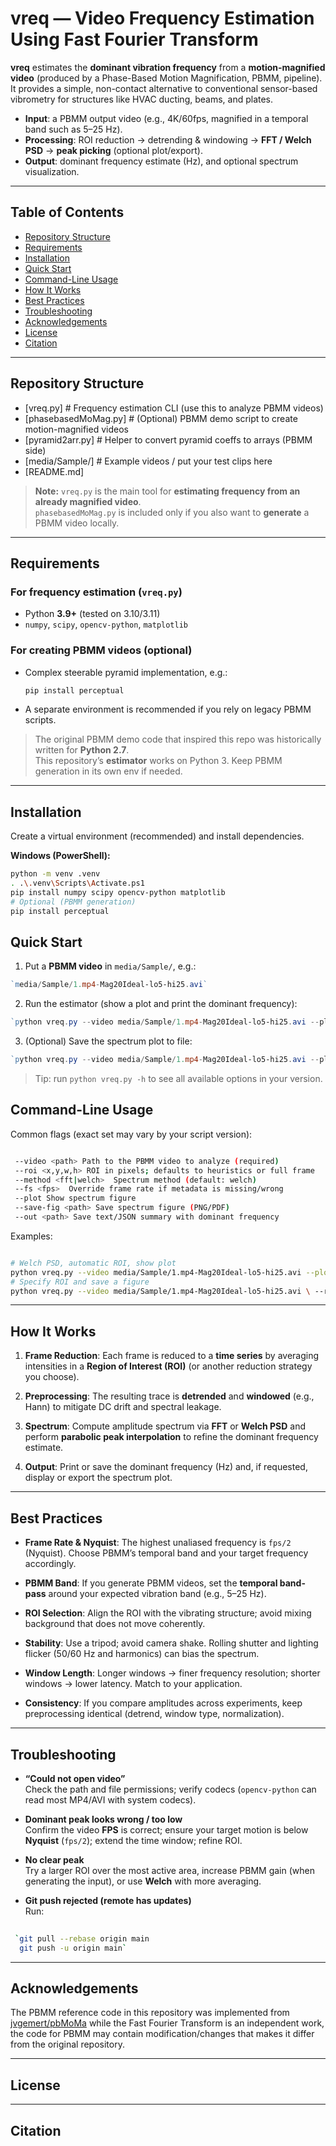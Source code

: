 
# vreq — Video Frequency Estimation Using Fast Fourier Transform

**vreq** estimates the **dominant vibration frequency** from a **motion-magnified video** (produced by a Phase-Based Motion Magnification, PBMM, pipeline).  
It provides a simple, non-contact alternative to conventional sensor-based vibrometry for structures like HVAC ducting, beams, and plates.

- **Input**: a PBMM output video (e.g., 4K/60fps, magnified in a temporal band such as 5–25 Hz).  
- **Processing**: ROI reduction → detrending & windowing → **FFT / Welch PSD** → **peak picking** (optional plot/export).  
- **Output**: dominant frequency estimate (Hz), and optional spectrum visualization.

---

## Table of Contents
- [Repository Structure](#repository-structure)
- [Requirements](#requirements)
- [Installation](#installation)
- [Quick Start](#quick-start)
- [Command-Line Usage](#command-line-usage)
- [How It Works](#how-it-works)
- [Best Practices](#best-practices)
- [Troubleshooting](#troubleshooting)
- [Acknowledgements](#acknowledgements)
- [License](#license)
- [Citation](#citation)

---

## Repository Structure

- [vreq.py] # Frequency estimation CLI (use this to analyze PBMM videos)     
- [phasebasedMoMag.py] # (Optional) PBMM demo script to create    motion-magnified videos   
- [pyramid2arr.py] # Helper to convert pyramid    coeffs to arrays (PBMM side)   
- [media/Sample/] # Example videos / put your test clips here
- [README.md]

> **Note:** `vreq.py` is the main tool for **estimating frequency from an already magnified video**.  
> `phasebasedMoMag.py` is included only if you also want to **generate** a PBMM video locally.

---

## Requirements

### For frequency estimation (`vreq.py`)
- Python **3.9+** (tested on 3.10/3.11)
- `numpy`, `scipy`, `opencv-python`, `matplotlib`

### For creating PBMM videos (optional)
- Complex steerable pyramid implementation, e.g.:
  ```bash
  pip install perceptual
-   A separate environment is recommended if you rely on legacy PBMM scripts.
    

> The original PBMM demo code that inspired this repo was historically written for **Python 2.7**.  
> This repository’s **estimator** works on Python 3. Keep PBMM generation in its own env if needed.

----------

## Installation

Create a virtual environment (recommended) and install dependencies.

**Windows (PowerShell):**
```bash
python -m venv .venv
. .\.venv\Scripts\Activate.ps1
pip install numpy scipy opencv-python matplotlib
# Optional (PBMM generation)
pip install perceptual
```
## Quick Start

1.  Put a **PBMM video** in `media/Sample/`, e.g.:
    

```powershell
`media/Sample/1.mp4-Mag20Ideal-lo5-hi25.avi` 
```
2.  Run the estimator (show a plot and print the dominant frequency):
    
```powershell
`python vreq.py --video media/Sample/1.mp4-Mag20Ideal-lo5-hi25.avi --plot` 
```
3.  (Optional) Save the spectrum plot to file:
```powershell
`python vreq.py --video media/Sample/1.mp4-Mag20Ideal-lo5-hi25.avi --plot --save-fig spectrum.png` 
```
> Tip: run `python vreq.py -h` to see all available options in your version.
## Command-Line Usage

Common flags (exact set may vary by your script version):

```bash

 --video <path> Path to the PBMM video to analyze (required)
 --roi <x,y,w,h> ROI in pixels; defaults to heuristics or full frame  
 --method <fft|welch>  Spectrum method (default: welch)  
 --fs <fps>  Override frame rate if metadata is missing/wrong 
 --plot Show spectrum figure  
 --save-fig <path> Save spectrum figure (PNG/PDF)  
 --out <path> Save text/JSON summary with dominant frequency 
```
Examples:

```bash

# Welch PSD, automatic ROI, show plot 
python vreq.py --video media/Sample/1.mp4-Mag20Ideal-lo5-hi25.avi --plot 
# Specify ROI and save a figure 
python vreq.py --video media/Sample/1.mp4-Mag20Ideal-lo5-hi25.avi \ --roi 320,180,640,360 --plot --save-fig result.png 
```
----------

## How It Works

1.  **Frame Reduction**: Each frame is reduced to a **time series** by averaging intensities in a **Region of Interest (ROI)** (or another reduction strategy you choose).
    
2.  **Preprocessing**: The resulting trace is **detrended** and **windowed** (e.g., Hann) to mitigate DC drift and spectral leakage.
    
3.  **Spectrum**: Compute amplitude spectrum via **FFT** or **Welch PSD** and perform **parabolic peak interpolation** to refine the dominant frequency estimate.
    
4.  **Output**: Print or save the dominant frequency (Hz) and, if requested, display or export the spectrum plot.
    

----------

## Best Practices

-   **Frame Rate & Nyquist**: The highest unaliased frequency is `fps/2` (Nyquist). Choose PBMM’s temporal band and your target frequency accordingly.
    
-   **PBMM Band**: If you generate PBMM videos, set the **temporal band-pass** around your expected vibration band (e.g., 5–25 Hz).
    
-   **ROI Selection**: Align the ROI with the vibrating structure; avoid mixing background that does not move coherently.
    
-   **Stability**: Use a tripod; avoid camera shake. Rolling shutter and lighting flicker (50/60 Hz and harmonics) can bias the spectrum.
    
-   **Window Length**: Longer windows → finer frequency resolution; shorter windows → lower latency. Match to your application.
    
-   **Consistency**: If you compare amplitudes across experiments, keep preprocessing identical (detrend, window type, normalization).
    

----------

## Troubleshooting

-   **“Could not open video”**  
    Check the path and file permissions; verify codecs (`opencv-python` can read most MP4/AVI with system codecs).
    
-   **Dominant peak looks wrong / too low**  
    Confirm the video **FPS** is correct; ensure your target motion is below **Nyquist** (`fps/2`); extend the time window; refine ROI.
    
-   **No clear peak**  
    Try a larger ROI over the most active area, increase PBMM gain (when generating the input), or use **Welch** with more averaging.
    
-   **Git push rejected (remote has updates)**  
    Run:
    
   ``` bash
    
    `git pull --rebase origin main
     git push -u origin main` 
   ```

----------

## Acknowledgements

The PBMM reference code in this repository was implemented from [jvgemert/pbMoMa](https://github.com/jvgemert/pbMoMa) while the Fast Fourier Transform is an independent work, the code for PBMM may contain modification/changes that makes it differ from the original repository.

---
## License
---
## Citation






